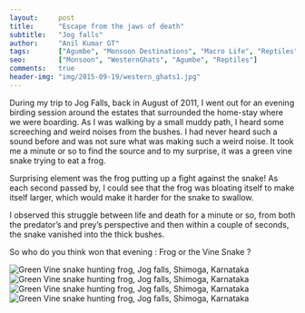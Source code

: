 ```yaml
---
layout:     post
title:      "Escape from the jaws of death"
subtitle:   "Jog falls"
author:     "Anil Kumar GT"
tags:       ["Agumbe", "Monsoon Destinations", "Macro Life", "Reptiles"]
seo:		["Monsoon", "WesternGhats", "Agumbe", "Reptiles"]
comments:   true
header-img: "img/2015-09-19/western_ghats1.jpg"
---
```


<p>During my trip to Jog Falls, back in August of 2011, I went out for an evening birding session around the estates that surrounded the home-stay where we were boarding. As I was walking by a small muddy path, I heard some screeching and weird noises from the bushes. I had never heard such a sound before and was not sure what was making such a weird noise. It took me a minute or so to find the source and to my surprise, it was a green vine snake trying to eat a frog.</p>

<p>Surprising element was the frog putting up a fight against the snake! As each second passed by, I could see that the frog was bloating itself to make itself larger, which would make it harder for the snake to swallow.</p>

<p>I observed this struggle between life and death for a minute or so, from both the predator’s and prey’s perspective and then within a couple of seconds, the snake vanished into the thick bushes.</p>

<p>So who do you think won that evening : Frog or the Vine Snake ?</p>

<img src="{{ site.baseurl }}/img/2015-09-19/western_ghats2.jpg" alt="Green Vine snake hunting frog, Jog falls, Shimoga, Karnataka">
<img src="{{ site.baseurl }}/img/2015-09-19/western_ghats3.jpg" alt="Green Vine snake hunting frog, Jog falls, Shimoga, Karnataka">
<img src="{{ site.baseurl }}/img/2015-09-19/western_ghats4.jpg" alt="Green Vine snake hunting frog, Jog falls, Shimoga, Karnataka">
<img src="{{ site.baseurl }}/img/2015-09-19/western_ghats5.jpg" alt="Green Vine snake hunting frog, Jog falls, Shimoga, Karnataka">
